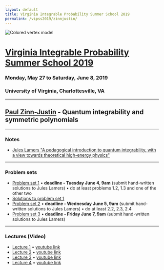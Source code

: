```yaml
---
layout: default
title: Virginia Integrable Probability Summer School 2019
permalink: /vipss2019/zinnjustin/
---
```


<img src="{{site.url}}/img/color-vertex.jpg" style="max-width:100%" alt="Colored vertex model">

# <a href="{{site.url}}/vipss2019/">Virginia Integrable Probability Summer School 2019</a>

### Monday, May 27 to Saturday, June 8, 2019

### University of Virginia, Charlottesville, VA

---

## <a href="http://blogs.unimelb.edu.au/paul-zinn-justin/">Paul Zinn-Justin</a> - Quantum integrability and symmetric polynomials

---

### Notes

- [Jules Lamers "A pedagogical introduction to quantum integrability, with a view towards theoretical high-energy physics"](https://arxiv.org/abs/1501.06805)


--- 

### Problem sets

- [Problem set 1]({{site.url}}/vipss2019/zinnjustin/ZJ1_tutorial.pdf) &bull; **deadline - Tuesday June 4, 9am** (submit hand-written solutions to Jules Lamers) &bull; do at least problems 1.2, 1.3 and one of the other two
- [Solutions to problem set 1]({{site.url}}/vipss2019/zinnjustin/ZJ1_tutorial_sol.pdf)
- [Problem set 2]({{site.url}}/vipss2019/zinnjustin/ZJ2_tutorial.pdf) &bull; **deadline - Wednesday June 5, 9am** (submit hand-written solutions to Jules Lamers) &bull; do at least 2.2, 2.3, 2.4
- [Problem set 3]({{site.url}}/vipss2019/zinnjustin/ZJ3_tutorial.pdf) &bull; **deadline - Friday June 7, 9am** (submit hand-written solutions to Jules Lamers)

---

### Lectures (Video)

- [Lecture 1](http://vipss19-lect.s3-website-us-east-1.amazonaws.com/ZinnJustin-1.mp4) &bull; [youtube link](https://youtu.be/5pcYpujuvX8)
- [Lecture 2](http://vipss19-lect.s3-website-us-east-1.amazonaws.com/ZinnJustin-2.mp4) &bull; [youtube link](https://youtu.be/wU3ic0VOKjI)
- [Lecture 3](http://vipss19-lect.s3-website-us-east-1.amazonaws.com/ZinnJustin-3.mp4) &bull; [youtube link](https://youtu.be/Y7NvegewJUg)
- [Lecture 4](http://vipss19-lect.s3-website-us-east-1.amazonaws.com/ZinnJustin-4.mp4) &bull; [youtube link](https://youtu.be/6cjnKXBbwO8)
